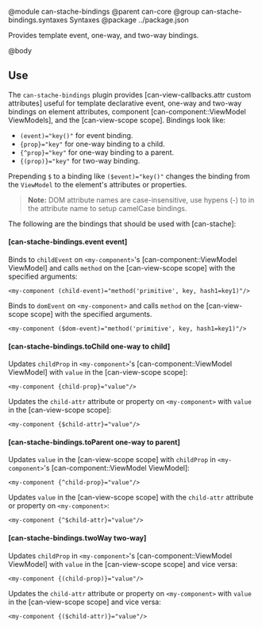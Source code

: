 @module can-stache-bindings
@parent can-core
@group can-stache-bindings.syntaxes Syntaxes
@package ../package.json

Provides template event, one-way, and two-way bindings.

@body

## Use

The `can-stache-bindings` plugin provides [can-view-callbacks.attr custom attributes] useful for template declarative event, one-way and two-way
bindings on element attributes, component [can-component::ViewModel ViewModels], and the [can-view-scope scope]. Bindings look like:

- `(event)="key()"` for event binding.
- `{prop}="key"` for one-way binding to a child.
- `{^prop}="key"` for one-way binding to a parent.
- `{(prop)}="key"` for two-way binding.

Prepending `$` to a binding like `($event)="key()"` changes the binding from the `ViewModel` to the element's attributes or properties.

> __Note:__ DOM attribute names are case-insensitive, use hypens (-) to in the attribute name to setup camelCase bindings.

The following are the bindings that should be used with [can-stache]:

#### [can-stache-bindings.event event]

Binds to `childEvent` on `<my-component>`'s [can-component::ViewModel ViewModel] and calls
`method` on the [can-view-scope scope] with the specified arguments:

```
<my-component (child-event)="method('primitive', key, hash1=key1)"/>
```

Binds to `domEvent` on `<my-component>` and calls
`method` on the [can-view-scope scope] with the specified arguments.

```
<my-component ($dom-event)="method('primitive', key, hash1=key1)"/>
```

#### [can-stache-bindings.toChild one-way to child]

Updates `childProp` in `<my-component>`'s [can-component::ViewModel ViewModel] with `value` in the [can-view-scope scope]:

```
<my-component {child-prop}="value"/>
```

Updates the `child-attr` attribute or property on `<my-component>` with `value`
in the [can-view-scope scope]:

```
<my-component {$child-attr}="value"/>
```

#### [can-stache-bindings.toParent one-way to parent]

Updates `value` in the [can-view-scope scope]  with `childProp`
in `<my-component>`'s [can-component::ViewModel ViewModel]:

```
<my-component {^child-prop}="value"/>
```

Updates `value`
in the [can-view-scope scope] with the `child-attr` attribute or property on `<my-component>`:

```
<my-component {^$child-attr}="value"/>
```

#### [can-stache-bindings.twoWay two-way]

Updates `childProp` in `<my-component>`'s [can-component::ViewModel ViewModel] with `value` in the [can-view-scope scope] and vice versa:

```
<my-component {(child-prop)}="value"/>
```

Updates the `child-attr` attribute or property on `<my-component>` with `value`
in the [can-view-scope scope] and vice versa:

```
<my-component {($child-attr)}="value"/>
```
